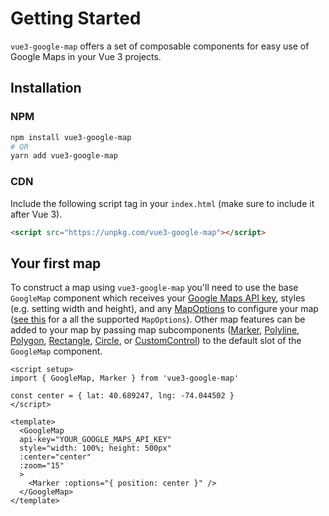 <script setup>
import { GoogleMap, Marker } from '@lib'
import { apiPromise } from '@docs/shared'

const center = { lat: 40.689247, lng: -74.044502 }
</script>

# Getting Started

`vue3-google-map` offers a set of composable components for easy use of Google Maps in your Vue 3 projects.

## Installation

### NPM

```bash
npm install vue3-google-map
# OR
yarn add vue3-google-map
```

### CDN

Include the following script tag in your `index.html` (make sure to include it after Vue 3).

```html
<script src="https://unpkg.com/vue3-google-map"></script>
```

## Your first map

To construct a map using `vue3-google-map` you'll need to use the base `GoogleMap` component which receives your [Google Maps API key](https://developers.google.com/maps/documentation/javascript/get-api-key), styles (e.g. setting width and height), and any [MapOptions](https://developers.google.com/maps/documentation/javascript/reference/map#MapOptions) to configure your map ([see this](https://github.com/inocan-group/vue3-google-map/blob/develop/src/components/GoogleMap.vue#L36-L230) for a all the supported `MapOptions`).
Other map features can be added to your map by passing map subcomponents ([Marker](/components/marker), [Polyline](/components/polyline), [Polygon](/components/polygon), [Rectangle](/components/rectangle), [Circle](/components/circle), or [CustomControl](/components/custom-control)) to the default slot of the `GoogleMap` component.

```vue
<script setup>
import { GoogleMap, Marker } from 'vue3-google-map'

const center = { lat: 40.689247, lng: -74.044502 }
</script>

<template>
  <GoogleMap
  api-key="YOUR_GOOGLE_MAPS_API_KEY"
  style="width: 100%; height: 500px"
  :center="center"
  :zoom="15"
  >
    <Marker :options="{ position: center }" />
  </GoogleMap>
</template>
```

<ClientOnly>
  <GoogleMap
    :api-promise="apiPromise"
    style="width: 100%; height: 500px"
    :center="center"
    :zoom="15"
  >
    <Marker :options="{ position: { lat: 40.689247, lng: -74.044502 } }" />
  </GoogleMap>
</ClientOnly>
